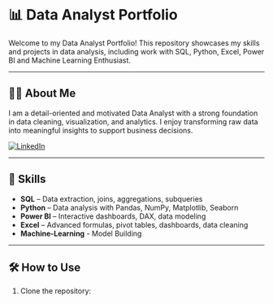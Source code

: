 # 📊 Data Analyst Portfolio

Welcome to my Data Analyst Portfolio! This repository showcases my skills and projects in data analysis, including work with SQL, Python, Excel, Power BI and Machine Learning Enthusiast.

---

## 🧑‍💼 About Me

I am a detail-oriented and motivated Data Analyst with a strong foundation in data cleaning, visualization, and analytics. I enjoy transforming raw data into meaningful insights to support business decisions.

[![LinkedIn](https://img.shields.io/badge/LinkedIn-blue?style=for-the-badge&logo=linkedin&logoColor=white)](https://www.linkedin.com/in/sagar-kumar-53100612a)

---

## 🚀 Skills

- **SQL** – Data extraction, joins, aggregations, subqueries  
- **Python** – Data analysis with Pandas, NumPy, Matplotlib, Seaborn  
- **Power BI** – Interactive dashboards, DAX, data modeling  
- **Excel** – Advanced formulas, pivot tables, dashboards, data cleaning  
- **Machine-Learning** - Model Building
---

## 🛠️ How to Use

1. Clone the repository:


<!--
**sagarverma40/sagarverma40** is a ✨ _special_ ✨ repository because its `README.md` (this file) appears on your GitHub profile.

Here are some ideas to get you started:

- 🔭 I’m currently working on ...
- 🌱 I’m currently learning ...
- 👯 I’m looking to collaborate on ...
- 🤔 I’m looking for help with ...
- 💬 Ask me about ...
- 📫 How to reach me: ...
- 😄 Pronouns: ...
- ⚡ Fun fact: ...
-->
